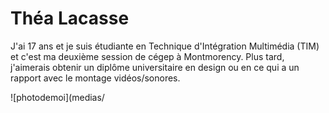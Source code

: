 # Théa Lacasse

J'ai 17 ans et je suis étudiante en Technique d'Intégration Multimédia (TIM) et c'est ma deuxième session de cégep à Montmorency. Plus tard, j'aimerais obtenir un diplôme universitaire en design ou en ce qui a un rapport avec le montage vidéos/sonores. 

![photodemoi](medias/

